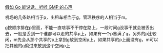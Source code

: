 [假如 Go 能说话，听听 GMP 的心声](https://mp.weixin.qq.com/s/eHXAPQkzwMTaLVrXESowBg)

机场的几条路相当于p，出租车相当于g，管理秩序的人相当于m。

g按顺序排在p里面，不能一直啥事不干停在路上，一段时间g没事干就会被丢出去，一般是丢到一个谁都可以走的共享p上，如果有一个p塞满了g，另外的p比较闲，m先会从那个共享的p上拿到g放到空闲p上，如果共享的p上面没有g，m可以把其他的g偷过来放到这个空闲p上